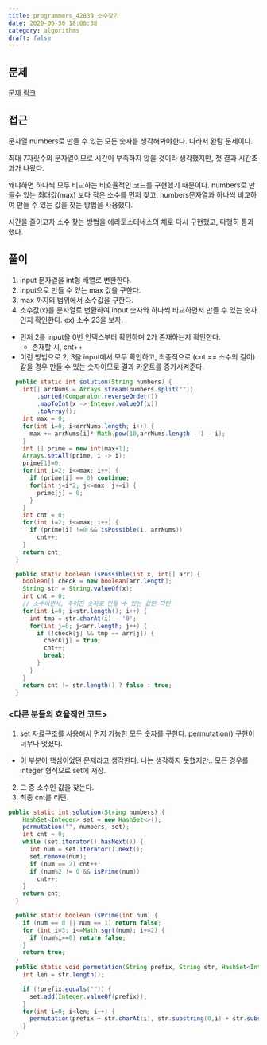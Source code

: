 ```yaml
---
title: programmers_42839 소수찾기
date: 2020-06-30 18:06:38
category: algorithms
draft: false
---
```


## 문제
[문제 링크](https://programmers.co.kr/learn/courses/30/lessons/42839)


## 접근
문자열 numbers로 만들 수 있는 모든 숫자를 생각해봐야한다. 따라서 완탐 문제이다.

최대 7자릿수의 문자열이므로 시간이 부족하지 않을 것이라 생각했지만, 첫 결과 시간초과가 나왔다.

왜냐하면 하나씩 모두 비교하는 비효율적인 코드를 구현했기 때문이다. numbers로 만들수 있는 최대값(max) 보다 작은 소수를 먼저 찾고, numbers문자열과 하나씩 비교하여 만들 수 있는 값을 찾는 방법을 사용했다.

시간을 줄이고자 소수 찾는 방법을 에라토스테네스의 체로 다시 구현했고, 다행히 통과했다.




## 풀이
1. input 문자열을 int형 배열로 변환한다.
2. input으로 만들 수 있는 max 값을 구한다.
3. max 까지의 범위에서 소수값을 구한다.
4. 소수값(x)를 문자열로 변환하여 input 숫자와 하나씩 비교하면서 만들 수 있는 숫자인지 확인한다.
ex) 소수 23을 보자.
- 먼저 2를 input을 0번 인덱스부터 확인하며 2가 존재하는지 확인한다.
  - 존재할 시, cnt++
- 이런 방법으로 2, 3을 input에서 모두 확인하고, 최종적으로 (cnt == 소수의 길이) 같을 경우
만들 수 있는 숫자이므로 결과 카운트를 증가시켜준다.



```java
  public static int solution(String numbers) {
    int[] arrNums = Arrays.stream(numbers.split(""))
        .sorted(Comparator.reverseOrder())
        .mapToInt(x -> Integer.valueOf(x))
        .toArray();
    int max = 0;
    for(int i=0; i<arrNums.length; i++) {
      max += arrNums[i]* Math.pow(10,arrNums.length - 1 - i);
    }
    int [] prime = new int[max+1];
    Arrays.setAll(prime, i -> i);
    prime[1]=0;
    for(int i=2; i<=max; i++) {
      if (prime[i] == 0) continue;
      for(int j=i*2; j<=max; j+=i) {
        prime[j] = 0;
      }
    }
    int cnt = 0;
    for(int i=2; i<=max; i++) {
      if (prime[i] !=0 && isPossible(i, arrNums))
        cnt++;
    }
    return cnt;
  }

  public static boolean isPossible(int x, int[] arr) {
    boolean[] check = new boolean[arr.length];
    String str = String.valueOf(x);
    int cnt = 0;
    // 소수이면서, 주어진 숫자로 만들 수 있는 값만 리턴
    for(int i=0; i<str.length(); i++) {
      int tmp = str.charAt(i) - '0';
      for(int j=0; j<arr.length; j++) {
        if (!check[j] && tmp == arr[j]) {
          check[j] = true;
          cnt++;
          break;
        }
      }
    }
    return cnt != str.length() ? false : true;
  }
```


### <다른 분들의 효율적인 코드>
1. set 자료구조를 사용해서 먼저 가능한 모든 숫자를 구한다. permutation() 구현이 너무나 멋졌다.
  - 이 부분이 핵심이었던 문제라고 생각한다. 나는 생각하지 못했지만.. 모든 경우를 integer 형식으로 set에 저장.
2. 그 중 소수인 값을 찾는다.
3. 최종 cnt를 리턴.



```java
public static int solution(String numbers) {
    HashSet<Integer> set = new HashSet<>();
    permutation("", numbers, set);
    int cnt = 0;
    while (set.iterator().hasNext()) {
      int num = set.iterator().next();
      set.remove(num);
      if (num == 2) cnt++;
      if (num%2 != 0 && isPrime(num))
        cnt++;
    }
    return cnt;
  }

  public static boolean isPrime(int num) {
    if (num == 0 || num == 1) return false;
    for (int i=3; i<=Math.sqrt(num); i+=2) {
      if (num%i==0) return false;
    }
    return true;
  }
  public static void permutation(String prefix, String str, HashSet<Integer> set) {
    int len = str.length();

    if (!prefix.equals("")) {
      set.add(Integer.valueOf(prefix));
    }
    for(int i=0; i<len; i++) {
      permutation(prefix + str.charAt(i), str.substring(0,i) + str.substring(i+1, len), set);
    }
  }
```
